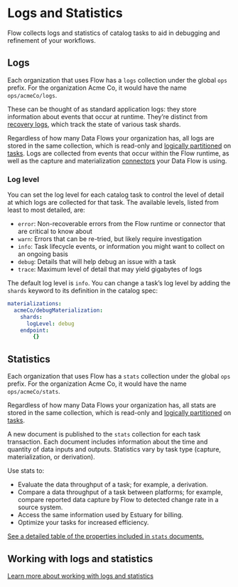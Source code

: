 # Logs and Statistics

Flow collects logs and statistics of catalog tasks to aid in debugging and refinement of your workflows.

## Logs

Each organization that uses Flow has a `logs` collection under the global `ops` prefix.
For the organization Acme Co, it would have the name `ops/acmeCo/logs`.

These can be thought of as standard application logs:
they store information about events that occur at runtime.
They’re distinct from [recovery logs](./shards.md#recovery-logs), which track the state of various task shards.

Regardless of how many Data Flows your organization has, all logs are stored in the same collection,
which is read-only and [logically partitioned](./projections.md#logical-partitions) on [tasks](../README.md#tasks).
Logs are collected from events that occur within the Flow runtime,
as well as the capture and materialization [connectors](../connectors.md) your Data Flow is using.

### Log level

You can set the log level for each catalog task to control the level of detail at which logs are collected for that task.
The available levels, listed from least to most detailed, are:

* `error`: Non-recoverable errors from the Flow runtime or connector that are critical to know about
* `warn`: Errors that can be re-tried, but likely require investigation
* `info`: Task lifecycle events, or information you might want to collect on an ongoing basis
* `debug`: Details that will help debug an issue with a task
* `trace`: Maximum level of detail that may yield gigabytes of logs

The default log level is `info`. You can change a task’s log level by adding the `shards` keyword to its definition in the catalog spec:

```yaml
materializations:
  acmeCo/debugMaterialization:
    shards:
      logLevel: debug
    endpoint:
        {}
```
## Statistics

Each organization that uses Flow has a `stats` collection under the global `ops` prefix.
For the organization Acme Co, it would have the name `ops/acmeCo/stats`.

Regardless of how many Data Flows your organization has, all stats are stored in the same collection,
which is read-only and [logically partitioned](./projections.md#logical-partitions) on [tasks](../README.md#tasks).

A new document is published to the `stats` collection for each task transaction.
Each document includes information about the time and quantity of data inputs and outputs.
Statistics vary by task type (capture, materialization, or derivation).

Use stats to:

* Evaluate the data throughput of a task; for example, a derivation.
* Compare a data throughput of a task between platforms; for example, compare reported data capture by Flow to detected change rate in a source system.
* Access the same information used by Estuary for billing.
* Optimize your tasks for increased efficiency.

[See a detailed table of the properties included in `stats` documents.](../../reference/working-logs-stats.md#available-statistics)

## Working with logs and statistics

[Learn more about working with logs and statistics](../../reference/working-logs-stats.md)